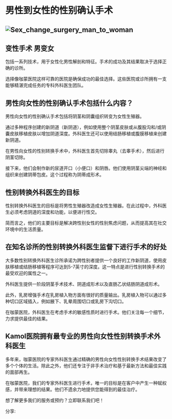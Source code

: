 # 男性到女性的性别确认手术

## ![Sex_change_surgery_man_to_woman ](https://www.kamolhospital.com/uploads/blog/691/data/649980c962554.jpg)

## 变性手术 男变女

包括一系列技术，用于女性化男性解剖和特征。手术的成功及其结果取决于选择正确的诊所。

选择像咖蒙医院这样可靠的医院是确保成功的最佳选择。这些医院或诊所拥有一支能够精湛完成任务的专科外科医生团队。

## 男性向女性的性别确认手术包括什么内容？

男性向女性的性别确认手术包括将阴茎和阴囊组织转变为女性生殖器。

通过多种程序创建的新阴道（新阴道），例如使用整个阴茎皮肤或从腹股沟和/或阴囊皮肤移植皮肤以增加阴道深度。外科医生还可以使用结肠移植或腹膜移植来创建新阴道。

在男性向女性的性别转换手术中，外科医生首先切除睾丸（去睾手术），然后进行阴茎切除。

接下来，他们会制作新的尿道开口（小便口）和阴唇。他们使用阴茎尖端的神经和组织来创建阴蒂包皮。这个过程称为阴蒂成形术。

## 性别转换外科医生的目标

性别转换外科医生的目标是将男性生殖器改造成女性生殖器。在此过程中，外科医生必须考虑阴道的深度和功能，以便进行性交。

简而言之，他们的主要目标是解决跨性别女性的性别焦虑问题，从而提高其在社交环境中的生活质量。

## 在知名诊所的性别转换外科医生监督下进行手术的好处

大多数性别转换外科医生诊所承诺为跨性别者提供一个良好的工作新阴道，使用皮肤移植或结肠移植等程序可达到5-7英寸的深度。这一特点是进行性别转换手术的最受欢迎的属性之一。

外科医生提供一阶段阴茎手术技术、阴道成形术以及直肠乙状结肠阴道成形术。

此外，乳房增强手术在乳房植入物方面有很好的质量输出。乳房植入物可以通过多种切口区域插入，例如腋下、乳晕周围切口或乳房下沟切口。

在咖蒙医院，外科医生在考虑手术的敏感性质时进行手术。他们关注每一个细节，力求提供最佳的结果。

## Kamol医院拥有最专业的男性向女性性别转换手术外科医生

多年来，咖蒙医院的专家外科医生通过精确的男性向女性性别转换手术结果改变了多个个体的生活。除此之外，他们还专注于非手术治疗和基于最新方法和最佳实践的面部再生。

在咖蒙医院，我们的专家外科医生进行手术，唯一的目标是在客户中产生一种赋权感，并带来理想的结果。他们不遗余力地提供您能得到的最佳治疗。

想了解更多我们的服务或预约？立即联系我们吧！

分享:
